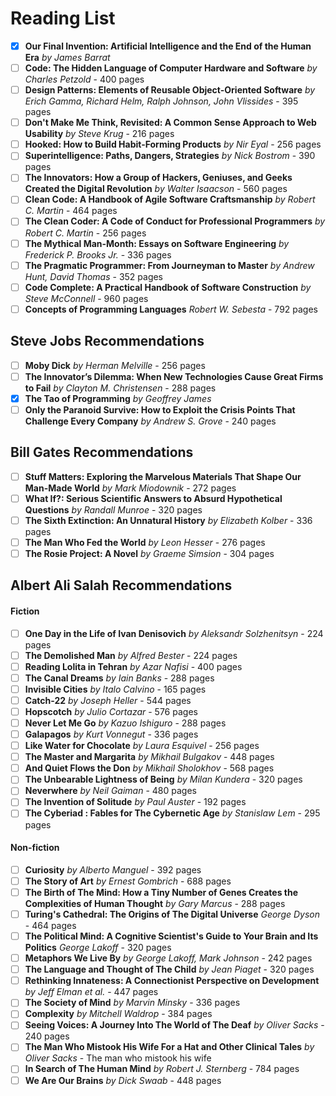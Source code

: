 # Reading List
- [x] **Our Final Invention: Artificial Intelligence and the End of the Human Era** *by James Barrat*
- [ ] **Code: The Hidden Language of Computer Hardware and Software** *by Charles Petzold* - 400 pages
- [ ] **Design Patterns: Elements of Reusable Object-Oriented Software** *by Erich Gamma, Richard Helm, Ralph Johnson, John Vlissides* - 395 pages
- [ ] **Don't Make Me Think, Revisited: A Common Sense Approach to Web Usability** *by Steve Krug* - 216 pages
- [ ] **Hooked: How to Build Habit-Forming Products** *by Nir Eyal* - 256 pages
- [ ] **Superintelligence: Paths, Dangers, Strategies** *by Nick Bostrom* - 390 pages
- [ ] **The Innovators: How a Group of Hackers, Geniuses, and Geeks Created the Digital Revolution** *by Walter Isaacson* - 560 pages
- [ ] **Clean Code: A Handbook of Agile Software Craftsmanship** *by Robert C. Martin* - 464 pages
- [ ] **The Clean Coder: A Code of Conduct for Professional Programmers** *by Robert C. Martin* - 256 pages
- [ ] **The Mythical Man-Month: Essays on Software Engineering** *by Frederick P. Brooks Jr.* - 336 pages
- [ ] **The Pragmatic Programmer: From Journeyman to Master** *by Andrew Hunt, David Thomas* - 352 pages
- [ ] **Code Complete: A Practical Handbook of Software Construction** *by Steve McConnell* - 960 pages
- [ ] **Concepts of Programming Languages** *Robert W. Sebesta* - 792 pages

## Steve Jobs Recommendations
- [ ] **Moby Dick** *by Herman Melville* - 256 pages
- [ ] **The Innovator’s Dilemma: When New Technologies Cause Great Firms to Fail** *by Clayton M. Christensen* - 288 pages
- [x] **The Tao of Programming** *by Geoffrey James*
- [ ] **Only the Paranoid Survive: How to Exploit the Crisis Points That Challenge Every Company** *by Andrew S. Grove* - 240 pages

## Bill Gates Recommendations
- [ ] **Stuff Matters: Exploring the Marvelous Materials That Shape Our Man-Made World** *by Mark Miodownik* - 272 pages
- [ ] **What If?: Serious Scientific Answers to Absurd Hypothetical Questions** *by Randall Munroe* - 320 pages
- [ ] **The Sixth Extinction: An Unnatural History** *by Elizabeth Kolber* - 336 pages
- [ ] **The Man Who Fed the World** *by Leon Hesser* - 276 pages
- [ ] **The Rosie Project: A Novel** *by Graeme Simsion* - 304 pages

## Albert Ali Salah Recommendations
#### Fiction
- [ ] **One Day in the Life of Ivan Denisovich** *by Aleksandr Solzhenitsyn* - 224 pages
- [ ] **The Demolished Man** *by Alfred Bester* - 224 pages
- [ ] **Reading Lolita in Tehran** *by Azar Nafisi* - 400 pages
- [ ] **The Canal Dreams** *by Iain Banks* - 288 pages
- [ ] **Invisible Cities** *by Italo Calvino* - 165 pages
- [ ] **Catch-22** *by Joseph Heller* - 544 pages
- [ ] **Hopscotch** *by Julio Cortazar* - 576 pages
- [ ] **Never Let Me Go** *by Kazuo Ishiguro* - 288 pages
- [ ] **Galapagos** *by Kurt Vonnegut* - 336 pages
- [ ] **Like Water for Chocolate** *by Laura Esquivel* - 256 pages
- [ ] **The Master and Margarita** *by Mikhail Bulgakov* - 448 pages
- [ ] **And Quiet Flows the Don** *by Mikhail Sholokhov* - 568 pages
- [ ] **The Unbearable Lightness of Being** *by Milan Kundera* - 320 pages
- [ ] **Neverwhere** *by Neil Gaiman* - 480 pages
- [ ] **The Invention of Solitude** *by Paul Auster* - 192 pages
- [ ] **The Cyberiad : Fables for The Cybernetic Age** *by Stanislaw Lem* - 295 pages

#### Non-fiction
- [ ] **Curiosity** *by Alberto Manguel* - 392 pages
- [ ] **The Story of Art** *by Ernest Gombrich* - 688 pages
- [ ] **The Birth of The Mind: How a Tiny Number of Genes Creates the Complexities of Human Thought** *by Gary Marcus* - 288 pages
- [ ] **Turing's Cathedral: The Origins of The Digital Universe** *George Dyson* - 464 pages
- [ ] **The Political Mind: A Cognitive Scientist's Guide to Your Brain and Its Politics** *George Lakoff* - 320 pages
- [ ] **Metaphors We Live By** *by George Lakoff, Mark Johnson* - 242 pages
- [ ] **The Language and Thought of The Child** *by Jean Piaget* - 320 pages
- [ ] **Rethinking Innateness: A Connectionist Perspective on Development** *by Jeff Elman et al.* - 447 pages
- [ ] **The Society of Mind** *by Marvin Minsky* - 336 pages
- [ ] **Complexity** *by Mitchell Waldrop* - 384 pages
- [ ] **Seeing Voices: A Journey Into The World of The Deaf** *by Oliver Sacks* - 240 pages
- [ ] **The Man Who Mistook His Wife For a Hat and Other Clinical Tales** *by Oliver Sacks* - The man who mistook his wife
- [ ] **In Search of The Human Mind** *by Robert J. Sternberg* - 784 pages
- [ ] **We Are Our Brains** *by Dick Swaab* - 448 pages
